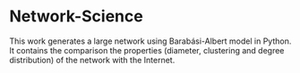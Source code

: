 # Network-Science
This work generates a large network using Barabási-Albert model in Python. It contains the comparison the properties (diameter, clustering and degree distribution) of the network with the Internet. 
